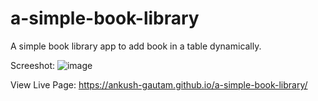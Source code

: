 # a-simple-book-library
A simple book library app to add book in a table dynamically.

Screeshot:
![image](https://github.com/user-attachments/assets/87c510d7-9d62-4575-8fd8-fc17d6f04a03)

View Live Page: https://ankush-gautam.github.io/a-simple-book-library/
